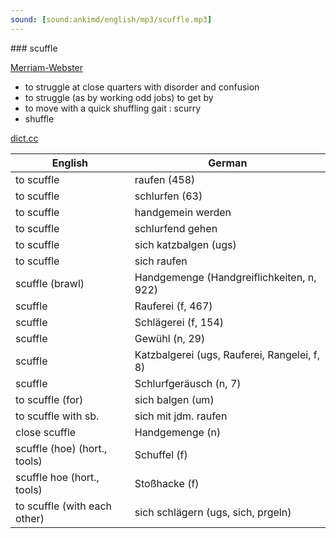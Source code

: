 ```yaml
---
sound: [sound:ankimd/english/mp3/scuffle.mp3]
---
```


\### scuffle

[Merriam-Webster](https://www.merriam-webster.com/dictionary/scuffle)

- to struggle at close quarters with disorder and confusion
- to struggle (as by working odd jobs) to get by
- to move with a quick shuffling gait : scurry
- shuffle

[dict.cc](https://www.dict.cc/scuffle)

| English        | German       |
| -------------- | ------------ |
| to scuffle | raufen (458) |
| to scuffle | schlurfen (63) |
| to scuffle | handgemein werden |
| to scuffle | schlurfend gehen |
| to scuffle | sich katzbalgen (ugs) |
| to scuffle | sich raufen |
| scuffle (brawl) | Handgemenge (Handgreiflichkeiten, n, 922) |
| scuffle | Rauferei (f, 467) |
| scuffle | Schlägerei (f, 154) |
| scuffle | Gewühl (n, 29) |
| scuffle | Katzbalgerei (ugs, Rauferei, Rangelei, f, 8) |
| scuffle | Schlurfgeräusch (n, 7) |
| to scuffle (for) | sich balgen (um) |
| to scuffle with sb. | sich mit jdm. raufen |
| close scuffle | Handgemenge (n) |
| scuffle (hoe) (hort., tools) | Schuffel (f) |
| scuffle hoe (hort., tools) | Stoßhacke (f) |
| to scuffle (with each other) | sich schlägern (ugs, sich, prgeln) |
